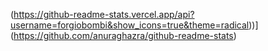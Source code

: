 (https://github-readme-stats.vercel.app/api?username=forgiobombi&show_icons=true&theme=radical))](https://github.com/anuraghazra/github-readme-stats)
